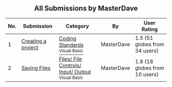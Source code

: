 ﻿<div align="center">

## All Submissions by MasterDave

</div>

No.  | Submission | Category | By   | User Rating
---- | ---------- | -------- | ---- | -----------
1 | [Creating a project<br />](https://github.com/Planet-Source-Code/masterdave-creating-a-project__1-50231) | [Coding Standards<br /><sup>Visual Basic</sup>](../ByCategory/coding-standards__1-43.md) | MasterDave | 1.5 (51 globes from 34 users)
2 | [Saving Files<br />](https://github.com/Planet-Source-Code/masterdave-saving-files__1-37813) | [Files/ File Controls/ Input/ Output<br /><sup>Visual Basic</sup>](../ByCategory/files-file-controls-input-output__1-3.md) | MasterDave | 1.8 (18 globes from 10 users)
